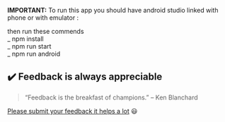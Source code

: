 **IMPORTANT:** To run this app you should have android studio linked with phone or with emulator :

then run these commends <br />
_  npm install <br />
_  npm run start<br />
_  npm run android<br />


## ✔️ Feedback is always appreciable

> “Feedback is the breakfast of champions.” – Ken Blanchard

[Please submit your feedback it helps a lot](https://forms.gle/rGpHoMJFsiaNBN1CA) 😃
